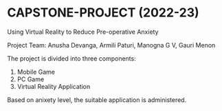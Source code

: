 # CAPSTONE-PROJECT (2022-23)
Using Virtual Reality to Reduce Pre-operative Anxiety

Project Team: 
Anusha Devanga, Armili Paturi, Manogna G V, Gauri Menon	

The project is divided into three components: 
1. Mobile Game
2. PC Game
3. Virtual Reality Application

Based on anixety level, the suitable application is administered. 
